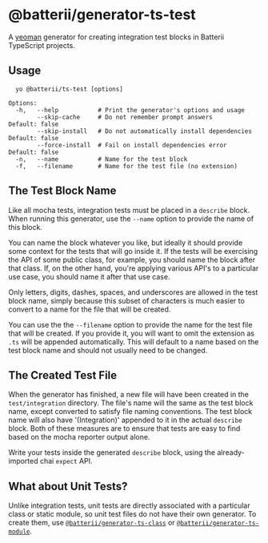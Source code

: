 # @batterii/generator-ts-test
A [yeoman](https://yeoman.io/) generator for creating integration test blocks in
Batterii TypeScript projects.

## Usage
```
  yo @batterii/ts-test [options]

Options:
  -h,   --help           # Print the generator's options and usage
        --skip-cache     # Do not remember prompt answers             Default: false
        --skip-install   # Do not automatically install dependencies  Default: false
        --force-install  # Fail on install dependencies error         Default: false
  -n,   --name           # Name for the test block
  -f,   --filename       # Name for the test file (no extension)

```

## The Test Block Name
Like all mocha tests, integration tests must be placed in a `describe` block.
When running this generator, use the `--name` option to provide the name of this
block.

You can name the block whatever you like, but ideally it should provide some
context for the tests that will go inside it. If the tests will be exercising
the API of some public class, for example, you should name the block after that
class. If, on the other hand, you're applying various API's to a particular use
case, you should name it after that use case.

Only letters, digits, dashes, spaces, and underscores are allowed in the test
block name, simply because this subset of characters is much easier to convert
to a name for the file that will be created.

You can use the the `--filename` option to provide the name for the test file
that will be created. If you provide it, you will want to omit the extension as
`.ts` will be appended automatically. This will default to a name based on the
test block name and should not usually need to be changed.

## The Created Test File
When the generator has finished, a new file will have been created in the
`test/integration` directory. The file's name will the same as the test block
name, except converted to satisfy file naming conventions. The test block name
will also have '(Integration)' appended to it in the actual `describe` block.
Both of these measures are to ensure that tests are easy to find based on the
mocha reporter output alone.

Write your tests inside the generated `describe` block, using the
already-imported chai `expect` API.

## What about Unit Tests?
Unlike integration tests, unit tests are directly associated with a particular
class or static module, so unit test files do not have their own generator. To
create them, use [`@batterii/generator-ts-class`][1] or
[`@batterii/generator-ts-module`][2].

[1]: https://www.npmjs.com/package/@batterii/generator-ts-class
[2]: https://www.npmjs.com/package/@batterii/generator-ts-module
